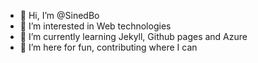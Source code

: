 - 👋 Hi, I’m @SinedBo
- 👀 I’m interested in Web technologies
- 🌱 I’m currently learning Jekyll, Github pages and Azure
- 💞️ I’m here for fun, contributing where I can

<!---
SinedBo/SinedBo is a ✨ special ✨ repository because its `README.md` (this file) appears on your GitHub profile.
You can click the Preview link to take a look at your changes.
--->
